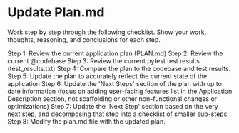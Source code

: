 # Update Plan.md

Work step by step through the following checklist. Show your work, thoughts, reasoning, and conclusions for each step.

Step 1: Review the current application plan (PLAN.md)
Step 2: Review the current @codebase 
Step 3: Review the current pytest test results (test_results.txt)
Step 4: Compare the plan to the codebase and test results.
Step 5: Update the plan to accurately reflect the current state of the application
Step 6: Update the 'Next Steps' section of the plan with up to date information (focus on adding user-facing features list in the Application Description section, not scaffolding or other non-functional changes or optimizations)
Step 7: Update the 'Next Step' section based on the very next step, and decomposing that step into a checklist of smaller sub-steps.
Step 8: Modify the plan.md file with the updated plan.
